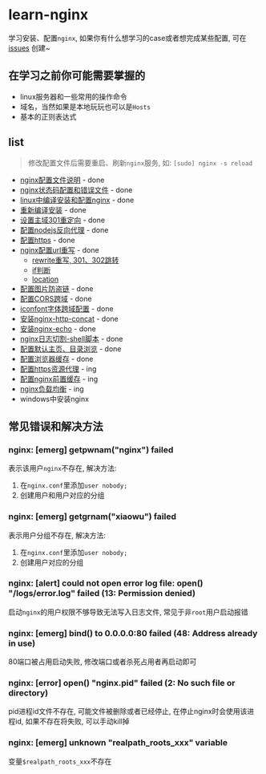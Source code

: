 # learn-nginx

学习安装、配置`nginx`, 如果你有什么想学习的case或者想完成某些配置, 可在 [issues](https://github.com/xuexb/learn-nginx/issues) 创建~

## 在学习之前你可能需要掌握的

* linux服务器和一些常用的操作命令
* 域名，当然如果是本地玩玩也可以是`Hosts`
* 基本的正则表达式

## list

> 修改配置文件后需要重启、刷新`nginx`服务, 如: `[sudo] nginx -s reload`

* [nginx配置文件说明](docs/conf.md) - done
* [nginx状态码配置和错误文件](docs/status.md) - done
* [linux中编译安装和配置nginx](docs/linux-make.md) - done
* [重新编译安装](docs/reload-make.md) - done
* [设置主域301重定向](docs/domain.md) - done
* [配置nodejs反向代理](docs/nodejs-proxy.md) - done
* [配置https](docs/https.md) - done
* [nginx配置url重写](docs/url.md) - done
    * [rewrite重写, 301、302跳转](docs/url.md#rewrite)
    * [if判断](docs/url.md#if判断)
    * [location](docs/url.md#location)
* [配置图片防盗链](docs/invalid_referer.md) - done
* [配置CORS跨域](docs/cors.md) - done
* [iconfont字体跨域配置](docs/iconfont.md) - done
* [安装nginx-http-concat](docs/nginx-http-concat.md) - done
* [安装nginx-echo](docs/nginx-echo-module.md) - done
* [nginx日志切割-shell脚本](docs/split-logs.md) - done
* [配置默认主页、目录浏览](docs/autoindex.md) - done
* [配置浏览器缓存](docs/expires.md) - done
* [配置https资源代理](docs/proxy.md) - ing
* [配置nginx前置缓存](docs/cache.md) - ing
* [nginx负载均衡](docs/upstream.md) - ing
* windows中安装nginx

## 常见错误和解决方法

### nginx: [emerg] getpwnam("nginx") failed

表示该用户`nginx`不存在, 解决方法:

1. 在`nginx.conf`里添加`user nobody;`
2. 创建用户和用户对应的分组


### nginx: [emerg] getgrnam("xiaowu") failed

表示用户分组不存在, 解决方法:

1. 在`nginx.conf`里添加`user nobody;`
2. 创建用户对应的分组

### nginx: [alert] could not open error log file: open() "/logs/error.log" failed (13: Permission denied)

启动`nginx`的用户权限不够导致无法写入日志文件, 常见于非`root`用户启动报错

### nginx: [emerg] bind() to 0.0.0.0:80 failed (48: Address already in use)

80端口被占用启动失败, 修改端口或者杀死占用者再启动即可

### nginx: [error] open() "nginx.pid" failed (2: No such file or directory)

pid进程id文件不存在, 可能文件被删除或者已经停止, 在停止nginx时会使用该进程id, 如果不存在将失败, 可以手动kill掉

### nginx: [emerg] unknown "realpath_roots_xxx" variable

变量`$realpath_roots_xxx`不存在